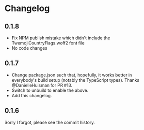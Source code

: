 # Changelog

## 0.1.8

- Fix NPM publish mistake which didn't include the TwemojiCountryFlags.woff2 font file
- No code changes

## 0.1.7

- Change package.json such that, hopefully, it works better in everybody's build setup (notably the TypeScript types). Thanks @DanielleHuisman for PR #13.
- Switch to unbuild to enable the above.
- Add this changelog.

## 0.1.6

Sorry I forgot, please see the commit history.
